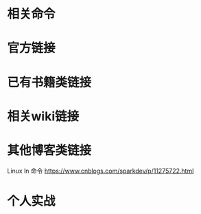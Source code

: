 
# 相关命令

# 官方链接

# 已有书籍类链接

# 相关wiki链接

# 其他博客类链接

Linux ln 命令 https://www.cnblogs.com/sparkdev/p/11275722.html

# 个人实战
